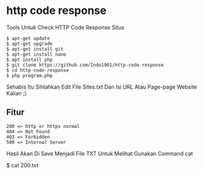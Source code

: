 # http code response
Tools Untuk Check HTTP Code Response Situs 


```
$ apt-get update 
$ apt-get upgrade
$ apt-get install git 
$ apt-get install nano
$ apt install php
$ git clone https://github.com/Indo1901/http-code-response
$ cd http-code-response
$ php program.php
```

Sehabis Itu Sihlahkan Edit File Sites.txt
Dan Isi URL Atau Page-page Website Kalian ;)

## Fitur 
```
200 => http or https normal
404 => Not Found 
403 => Forbidden
500 => Internal Server 
```

Hasil Akan Di Save Menjadi File TXT 
Untuk Melihat Gunakan Command cat

$ cat 200.txt
